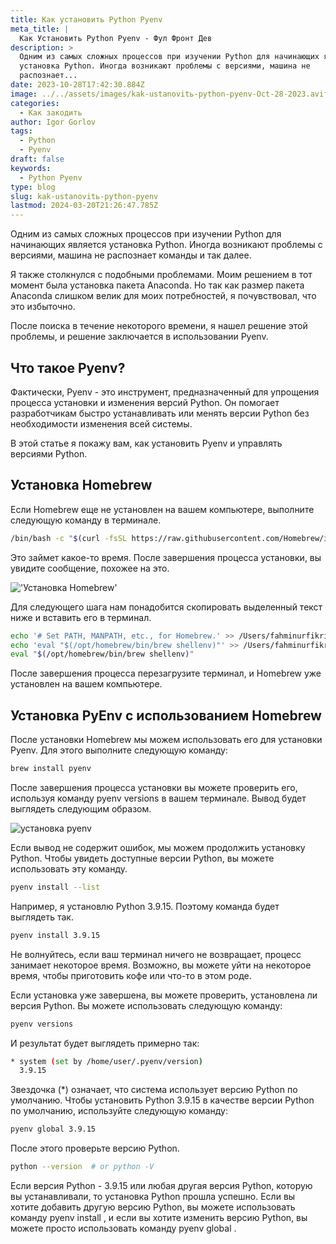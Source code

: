 ```yaml
---
title: Как установить Python Pyenv
meta_title: |
  Как Установить Python Pyenv - Фул Фронт Дев
description: >
  Одним из самых сложных процессов при изучении Python для начинающих является
  установка Python. Иногда возникают проблемы с версиями, машина не
  распознает...
date: 2023-10-28T17:42:30.884Z
image: ../../assets/images/kak-ustanovitь-python-pyenv-Oct-28-2023.avif
categories:
  - Как закодить
author: Igor Gorlov
tags:
  - Python
  - Pyenv
draft: false
keywords:
  - Python Pyenv
type: blog
slug: kak-ustanovitь-python-pyenv
lastmod: 2024-03-20T21:26:47.785Z
---
```


Одним из самых сложных процессов при изучении Python для начинающих является установка Python. Иногда возникают проблемы с версиями, машина не распознает команды и так далее.

Я также столкнулся с подобными проблемами. Моим решением в тот момент была установка пакета Anaconda. Но так как размер пакета Anaconda слишком велик для моих потребностей, я почувствовал, что это избыточно.

После поиска в течение некоторого времени, я нашел решение этой проблемы, и решение заключается в использовании Pyenv.

## Что такое Pyenv?

Фактически, Pyenv - это инструмент, предназначенный для упрощения процесса установки и изменения версий Python. Он помогает разработчикам быстро устанавливать или менять версии Python без необходимости изменения всей системы.

В этой статье я покажу вам, как установить Pyenv и управлять версиями Python.

## Установка Homebrew

Если Homebrew еще не установлен на вашем компьютере, выполните следующую команду в терминале.

```bash
/bin/bash -c "$(curl -fsSL https://raw.githubusercontent.com/Homebrew/install/HEAD/install.sh)"

```

Это займет какое-то время. После завершения процесса установки, вы увидите сообщение, похожее на это.

!['Установка Homebrew'](https://res.cloudinary.com/practicaldev/image/fetch/s--qMQHrn-5--/c_limit%2Cf_auto%2Cfl_progressive%2Cq_auto%2Cw_800/https://dev-to-uploads.s3.amazonaws.com/uploads/articles/er8qhw3e034jrz8ukqpq.png)

Для следующего шага нам понадобится скопировать выделенный текст ниже и вставить его в терминал.

```bash
echo '# Set PATH, MANPATH, etc., for Homebrew.' >> /Users/fahminurfikri/.zprofile
echo 'eval "$(/opt/homebrew/bin/brew shellenv)"' >> /Users/fahminurfikri/.zprofile
eval "$(/opt/homebrew/bin/brew shellenv)"
```

После завершения процесса перезагрузите терминал, и Homebrew уже установлен на вашем компьютере.

## Установка PyEnv с использованием Homebrew

После установки Homebrew мы можем использовать его для установки Pyenv. Для этого выполните следующую команду:

```bash
brew install pyenv

```

После завершения процесса установки вы можете проверить его, используя команду pyenv versions в вашем терминале. Вывод будет выглядеть следующим образом.

![установка pyenv](https://res.cloudinary.com/practicaldev/image/fetch/s--qYvIjFkj--/c_limit%2Cf_auto%2Cfl_progressive%2Cq_auto%2Cw_800/https://dev-to-uploads.s3.amazonaws.com/uploads/articles/cu1fpwaoyhc9lt4owmfl.png)

Если вывод не содержит ошибок, мы можем продолжить установку Python. Чтобы увидеть доступные версии Python, вы можете использовать эту команду.

```bash
pyenv install --list
```

Например, я установлю Python 3.9.15. Поэтому команда будет выглядеть так.

```bash
pyenv install 3.9.15
```

Не волнуйтесь, если ваш терминал ничего не возвращает, процесс занимает некоторое время. Возможно, вы можете уйти на некоторое время, чтобы приготовить кофе или что-то в этом роде.

Если установка уже завершена, вы можете проверить, установлена ли версия Python. Вы можете использовать следующую команду:

```bash
pyenv versions
```

И результат будет выглядеть примерно так:

```bash
* system (set by /home/user/.pyenv/version)
  3.9.15
```

Звездочка (\*) означает, что система использует версию Python по умолчанию. Чтобы установить Python 3.9.15 в качестве версии Python по умолчанию, используйте следующую команду:

```bash
pyenv global 3.9.15
```

После этого проверьте версию Python.

```bash
python --version  # or python -V
```

Если версия Python - 3.9.15 или любая другая версия Python, которую вы устанавливали, то установка Python прошла успешно. Если вы хотите добавить другую версию Python, вы можете использовать команду pyenv install <version>, и если вы хотите изменить версию Python, вы можете просто использовать команду pyenv global <version>.
